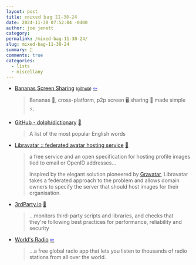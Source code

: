 ```yaml
---
layout: post
title: 𝕞𝕚𝕩𝕖𝕕 𝕓𝕒𝕘 𝟙𝟙-𝟛𝟘-𝟚𝟜
date: 2024-11-30 07:52:04 -0400
author: joe jenett
category: 
permalink: /mixed-bag-11-30-24/
slug: mixed-bag-11-30-24
summary: 💼
comments: true
categories:
  - lists
  - miscellany
---
```

<ul class="links">
	<li><a title="Bananas Screen Sharing" href="https://getbananas.net/">Bananas Screen Sharing</a>  <small>(<a href="https://github.com/mistweaverco/bananas">github</a>)</small> <a title="source" href="https://news.ycombinator.com/user?id=thunderbong"><span style="color:blue;">&#8678;</span></a><blockquote><p>Bananas <span aria-hidden="true">🍌</span>, cross-platform, p2p
			screen <span aria-hidden="true">🖥️</span> sharing <span aria-hidden="true">📡</span> made simple <span aria-hidden="true">⚡</span>.</p></blockquote></li>
	<li><a title="GitHub - dolph/dictionary" href="https://github.com/dolph/dictionary">GitHub - dolph/dictionary</a> <a title="source" href="https://pinboard.in/u:fileformat">📌</a><blockquote><p>A list of the most popular English words</p></blockquote></li>
	<li><a title="Libravatar :: federated avatar hosting service" href="https://www.libravatar.org/">Libravatar :: federated avatar hosting service</a> <a title="source" href="https://pinboard.in/u:jugglebird">📌</a><blockquote><p>a free service
and an open specification for hosting profile images tied to email or OpenID
addresses...</p><p>Inspired by the elegant solution pioneered by <a href="https://gravatar.com">Gravatar</a>,
Libravatar takes a federated approach to the problem and allows domain owners to
specify the server that should host images for their organisation.</p></blockquote></li>
	<li><a title="3rdParty.io" href="https://3rdparty.io/">3rdParty.io</a> <a title="source" href="https://pinboard.in/u:thulstrup">📌</a><blockquote><p>...monitors third-party scripts and libraries, and checks that they're following best practices for performance, reliability and security</p></blockquote></li>
	<li><a title="World's Radio" href="https://www.worldsradio.com/">World's Radio</a>  <a title="source" href="https://news.ycombinator.com/user?id=shinjuku"><span style="color:blue;">&#8678;</span></a><blockquote><p>...a free global radio app that lets you listen to thousands of radio stations from all over the world.</p></blockquote></li>
</ul>

<a href="https://brid.gy/publish/mastodon"></a>